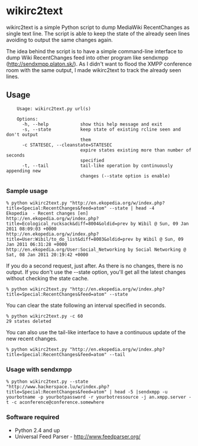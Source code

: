 wikirc2text
===========

wikirc2text is a simple Python script to dump MediaWiki
RecentChanges as single text line. The script is able to
keep the state of the already seen lines avoiding to
output the same changes again.

The idea behind the script is to have a simple command-line
interface to dump Wiki RecentChanges feed into other program
like sendxmpp (http://sendxmpp.platon.sk/). As I didn't
want to flood the XMPP conference room with the same output,
I made wikirc2text to track the already seen lines.

Usage
-----

        Usage: wikirc2text.py url(s)

        Options:
          -h, --help            show this help message and exit
          -s, --state           keep state of existing rcline seen and don't output
                                them
          -c STATESEC, --cleanstate=STATESEC
                                expire states existing more than number of seconds
                                specified
          -t, --tail            tail-like operation by continuously appending new
                                changes (--state option is enable)

### Sample usage


    % python wikirc2text.py "http://en.ekopedia.org/w/index.php?title=Special:RecentChanges&feed=atom" --state | head -4
    Ekopedia  - Recent changes [en]
    http://en.ekopedia.org/w/index.php?title=Ecological_rucksack&diff=8004&oldid=prev by Wibil @ Sun, 09 Jan 2011 08:09:03 +0000
    http://en.ekopedia.org/w/index.php?title=User:Wibil/to_do_list&diff=8003&oldid=prev by Wibil @ Sun, 09 Jan 2011 06:31:28 +0000
    http://en.ekopedia.org/User:Social_Networking by Social Networking @ Sat, 08 Jan 2011 20:19:42 +0000

If you do a second request, just after. As there is no changes, there is no output.
If you don't use the --state option, you'll get all the latest changes without checking
the state cache.

    % python wikirc2text.py "http://en.ekopedia.org/w/index.php?title=Special:RecentChanges&feed=atom" --state

You can clear the state following an interval specified in seconds.
   
    % python wikirc2text.py -c 60
    29 states deleted

You can also use the tail-like interface to have a continuous update of the new recent changes.

    % python wikirc2text.py "http://en.ekopedia.org/w/index.php?title=Special:RecentChanges&feed=atom" --tail

### Usage with sendxmpp

    % python wikirc2text.py --state "http://www.hackerspace.lu/w/index.php?title=Special:RecentChanges&feed=atom" | head -5 |sendxmpp -u yourbotname -p yourbotpassword -r yourbotressource -j an.xmpp.server -t -c aconference@conference.somewhere

### Software required

* Python 2.4 and up
* Universal Feed Parser - http://www.feedparser.org/

